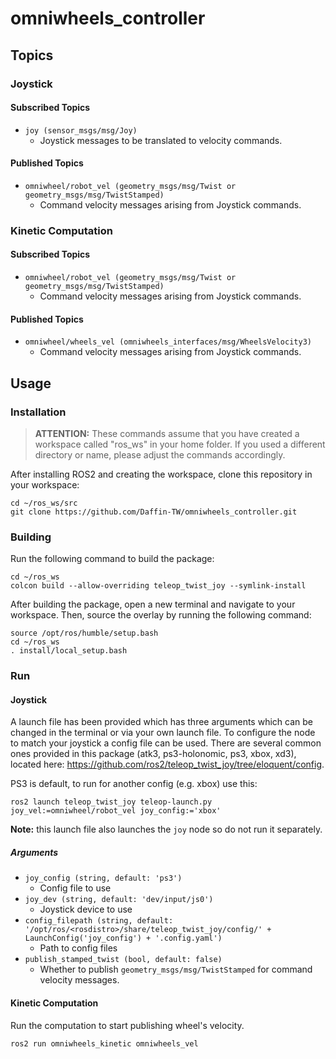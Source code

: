 # omniwheels_controller

## Topics
### Joystick
#### Subscribed Topics
- `joy (sensor_msgs/msg/Joy)`
  - Joystick messages to be translated to velocity commands.

#### Published Topics
- `omniwheel/robot_vel (geometry_msgs/msg/Twist or geometry_msgs/msg/TwistStamped)`
  - Command velocity messages arising from Joystick commands.

### Kinetic Computation
#### Subscribed Topics
- `omniwheel/robot_vel (geometry_msgs/msg/Twist or geometry_msgs/msg/TwistStamped)`
  - Command velocity messages arising from Joystick commands.
#### Published Topics
- `omniwheel/wheels_vel (omniwheels_interfaces/msg/WheelsVelocity3)`
  - Command velocity messages arising from Joystick commands.
## Usage

### Installation

> **ATTENTION:** These commands assume that you have created a workspace called "ros_ws" in your home folder. If you used a different directory or name, please adjust the commands accordingly.

After installing ROS2 and creating the workspace, clone this repository in your workspace:

```
cd ~/ros_ws/src
git clone https://github.com/Daffin-TW/omniwheels_controller.git
```

### Building

Run the following command to build the package:

```
cd ~/ros_ws
colcon build --allow-overriding teleop_twist_joy --symlink-install
```

After building the package, open a new terminal and navigate to your workspace. Then, source the overlay by running the following command:

```
source /opt/ros/humble/setup.bash
cd ~/ros_ws
. install/local_setup.bash
```

### Run

#### Joystick

A launch file has been provided which has three arguments which can be changed in the terminal or via your own launch file.
To configure the node to match your joystick a config file can be used. 
There are several common ones provided in this package (atk3, ps3-holonomic, ps3, xbox, xd3), located here: https://github.com/ros2/teleop_twist_joy/tree/eloquent/config.

PS3 is default, to run for another config (e.g. xbox) use this:
```
ros2 launch teleop_twist_joy teleop-launch.py joy_vel:=omniwheel/robot_vel joy_config:='xbox'
```

__Note:__ this launch file also launches the `joy` node so do not run it separately.


##### Arguments
- `joy_config (string, default: 'ps3')`
  - Config file to use
- `joy_dev (string, default: 'dev/input/js0')`
  - Joystick device to use
- `config_filepath (string, default: '/opt/ros/<rosdistro>/share/teleop_twist_joy/config/' + LaunchConfig('joy_config') + '.config.yaml')`
  - Path to config files
- `publish_stamped_twist (bool, default: false)`
  - Whether to publish `geometry_msgs/msg/TwistStamped` for command velocity messages.

#### Kinetic Computation

Run the computation to start publishing wheel's velocity.
```
ros2 run omniwheels_kinetic omniwheels_vel
```
